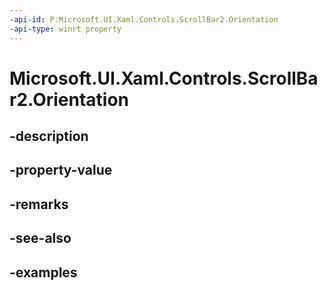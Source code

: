 ```yaml
---
-api-id: P:Microsoft.UI.Xaml.Controls.ScrollBar2.Orientation
-api-type: winrt property
---
```


<!-- Property syntax.
public Orientation Orientation { get;  set; }
-->

# Microsoft.UI.Xaml.Controls.ScrollBar2.Orientation

## -description

## -property-value

## -remarks

## -see-also

## -examples

